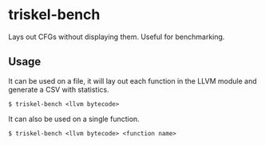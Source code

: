 # triskel-bench

Lays out CFGs without displaying them. Useful for benchmarking.

## Usage

It can be used on a file, it will lay out each function in the LLVM module and generate a CSV with statistics.

```
$ triskel-bench <llvm bytecode>
```

It can also be used on a single function.

```
$ triskel-bench <llvm bytecode> <function name>
```